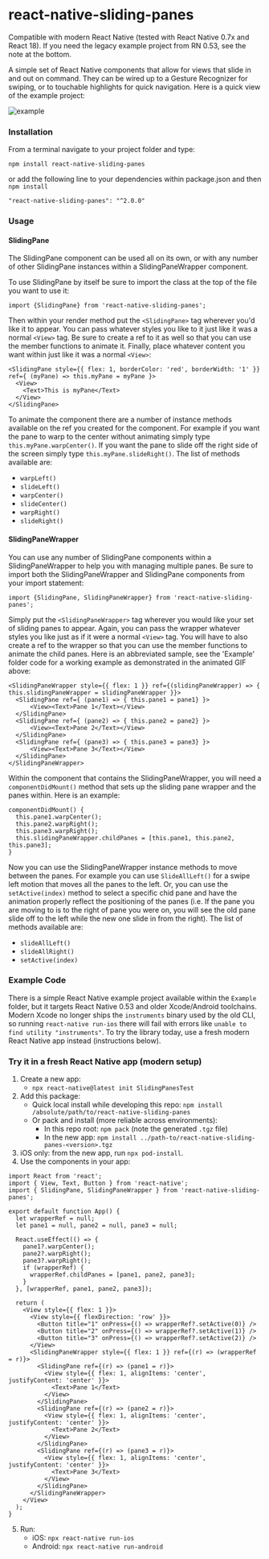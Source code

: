 # react-native-sliding-panes

Compatible with modern React Native (tested with React Native 0.7x and React 18). If you need the legacy example project from RN 0.53, see the note at the bottom.

A simple set of React Native components that allow for views that slide in and out on command. They can be wired up to a Gesture Recognizer for swiping, or to touchable highlights for quick navigation. Here is a quick view of the example project:

![example](http://i.imgur.com/cYui5Uf.gif)

### Installation

From a terminal navigate to your project folder and type:

`npm install react-native-sliding-panes`

or add the following line to your dependencies within package.json and then `npm install`

`"react-native-sliding-panes": "^2.0.0"`

### Usage
#### SlidingPane

The SlidingPane component can be used all on its own, or with any number of other SlidingPane instances within a SlidingPaneWrapper component.

To use SlidingPane by itself be sure to import the class at the top of the file you want to use it:

`import {SlidingPane} from 'react-native-sliding-panes';`

Then within your render method put the `<SlidingPane>` tag wherever you'd like it to appear. You can pass whatever styles you like to it just like it was a normal `<View>` tag. Be sure to create a ref to it as well so that you can use the member functions to animate it. Finally, place whatever content you want within just like it was a normal `<View>`:

```
<SlidingPane style={{ flex: 1, borderColor: 'red', borderWidth: '1' }} ref={ (myPane) => this.myPane = myPane }>
  <View>
    <Text>This is myPane</Text>
  </View>
</SlidingPane>
```

To animate the component there are a number of instance methods available on the ref you created for the component. For example if you want the pane to warp to the center without animating simply type `this.myPane.warpCenter()`. If you want the pane to slide off the right side of the screen simply type `this.myPane.slideRight()`. The list of methods available are:

* `warpLeft()`
* `slideLeft()`
* `warpCenter()`
* `slideCenter()`
* `warpRight()`
* `slideRight()`

#### SlidingPaneWrapper

You can use any number of SlidingPane components within a SlidingPaneWrapper to help you with managing multiple panes. Be sure to import both the SlidingPaneWrapper and SlidingPane components from your import statement:

`import {SlidingPane, SlidingPaneWrapper} from 'react-native-sliding-panes';`

Simply put the `<SlidingPaneWrapper>` tag wherever you would like your set of sliding panes to appear. Again, you can pass the wrapper whatever styles you like just as if it were a normal `<View>` tag. You will have to also create a ref to the wrapper so that you can use the member functions to animate the child panes. Here is an abbreviated sample, see the 'Example' folder code for a working example as demonstrated in the animated GIF above:

```
<SlidingPaneWrapper style={{ flex: 1 }} ref={(slidingPaneWrapper) => { this.slidingPaneWrapper = slidingPaneWrapper }}>
  <SlidingPane ref={ (pane1) => { this.pane1 = pane1} }>
      <View><Text>Pane 1</Text></View>
  </SlidingPane>
  <SlidingPane ref={ (pane2) => { this.pane2 = pane2} }>
      <View><Text>Pane 2</Text></View>
  </SlidingPane>
  <SlidingPane ref={ (pane3) => { this.pane3 = pane3} }>
      <View><Text>Pane 3</Text></View>
  </SlidingPane>
</SlidingPaneWrapper>
```

Within the component that contains the SlidingPaneWrapper, you will need a `componentDidMount()` method that sets up the sliding pane wrapper and the panes within. Here is an example:

```
componentDidMount() {
  this.pane1.warpCenter();
  this.pane2.warpRight();
  this.pane3.warpRight();
  this.slidingPaneWrapper.childPanes = [this.pane1, this.pane2, this.pane3];
}
```

Now you can use the SlidingPaneWrapper instance methods to move between the panes. For example you can use `SlideAllLeft()` for a swipe left motion that moves all the panes to the left. Or, you can use the `setActive(index)` method to select a specific chid pane and have the animation properly reflect the positioning of the panes (i.e. If the pane you are moving to is to the right of pane you were on, you will see the old pane slide off to the left while the new one slide in from the right). The list of methods available are:

* `slideAllLeft()`
* `slideAllRight()`
* `setActive(index)`

### Example Code

There is a simple React Native example project available within the `Example` folder, but it targets React Native 0.53 and older Xcode/Android toolchains. Modern Xcode no longer ships the `instruments` binary used by the old CLI, so running `react-native run-ios` there will fail with errors like `unable to find utility "instruments"`. To try the library today, use a fresh modern React Native app instead (instructions below).

### Try it in a fresh React Native app (modern setup)

1. Create a new app:
   - `npx react-native@latest init SlidingPanesTest`
2. Add this package:
   - Quick local install while developing this repo: `npm install /absolute/path/to/react-native-sliding-panes`
   - Or pack and install (more reliable across environments):
     - In this repo root: `npm pack` (note the generated `.tgz` file)
     - In the new app: `npm install ../path-to/react-native-sliding-panes-<version>.tgz`
3. iOS only: from the new app, run `npx pod-install`.
4. Use the components in your app:

```
import React from 'react';
import { View, Text, Button } from 'react-native';
import { SlidingPane, SlidingPaneWrapper } from 'react-native-sliding-panes';

export default function App() {
  let wrapperRef = null;
  let pane1 = null, pane2 = null, pane3 = null;

  React.useEffect(() => {
    pane1?.warpCenter();
    pane2?.warpRight();
    pane3?.warpRight();
    if (wrapperRef) {
      wrapperRef.childPanes = [pane1, pane2, pane3];
    }
  }, [wrapperRef, pane1, pane2, pane3]);

  return (
    <View style={{ flex: 1 }}>
      <View style={{ flexDirection: 'row' }}>
        <Button title="1" onPress={() => wrapperRef?.setActive(0)} />
        <Button title="2" onPress={() => wrapperRef?.setActive(1)} />
        <Button title="3" onPress={() => wrapperRef?.setActive(2)} />
      </View>
      <SlidingPaneWrapper style={{ flex: 1 }} ref={(r) => (wrapperRef = r)}>
        <SlidingPane ref={(r) => (pane1 = r)}>
          <View style={{ flex: 1, alignItems: 'center', justifyContent: 'center' }}>
            <Text>Pane 1</Text>
          </View>
        </SlidingPane>
        <SlidingPane ref={(r) => (pane2 = r)}>
          <View style={{ flex: 1, alignItems: 'center', justifyContent: 'center' }}>
            <Text>Pane 2</Text>
          </View>
        </SlidingPane>
        <SlidingPane ref={(r) => (pane3 = r)}>
          <View style={{ flex: 1, alignItems: 'center', justifyContent: 'center' }}>
            <Text>Pane 3</Text>
          </View>
        </SlidingPane>
      </SlidingPaneWrapper>
    </View>
  );
}
```

5. Run:
   - iOS: `npx react-native run-ios`
   - Android: `npx react-native run-android`
